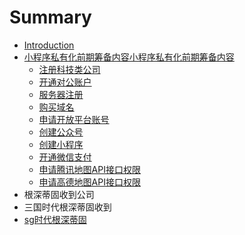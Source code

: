 # Summary

* [Introduction](README.md)
* [小程序私有化前期筹备内容小程序私有化前期筹备内容](chapter1.md)
  * [注册科技类公司](chapter1/fo-pu-sa-pu-sa-de-pi-fu.md)
  * [开通对公账户](chapter1/dui-fen-si-de-gui-shu-gan.md)
  * [服务器注册](chapter1/de-gui-shu-gan.md)
  * [购买域名](qian-qian-qian.md)
  * [申请开放平台账号](chapter1/dan-shi-shi-gong-shang-guo-shi.md)
  * [创建公众号](chapter1/gen-shen-di-gu-shou-dao.md)
  * [创建小程序](chapter1/de-fo-dao-shu-le-ji-ge-kuai-le-shi-guang.md)
  * [开通微信支付](chapter1/kai-tong-wei-xin-zhi-fu.md)
  * [申请腾讯地图API接口权限](chapter1/dian-feng-shan.md)
  * [申请高德地图API接口权限](chapter1/du-shi-gong-shang-guo-shi-de.md)
* 根深蒂固收到公司
* 三国时代根深蒂固收到
* [sg时代根深蒂固](chapter1/sgshi-dai-gen-shen-di-gu.md)

